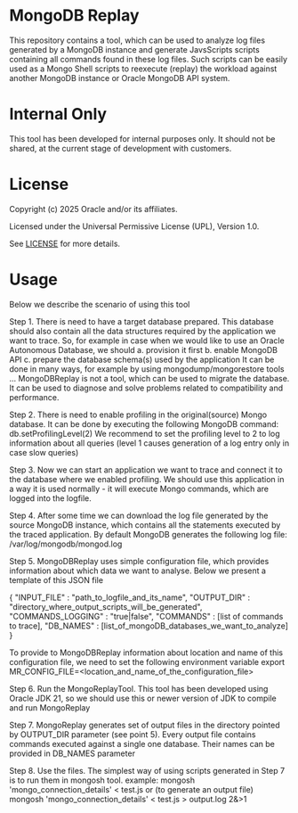 # MongoDB Replay

This repository contains a tool, which can be used to analyze log files generated by a MongoDB instance and generate JavsScripts scripts containing all commands found in these log files.
Such scripts can be easily used as a Mongo Shell scripts to reexecute (replay) the workload against another MongoDB instance or Oracle MongoDB API system.

# Internal Only
This tool has been developed for internal purposes only. It should not be shared, at the current stage of development with customers.

# License

Copyright (c) 2025 Oracle and/or its affiliates.

Licensed under the Universal Permissive License (UPL), Version 1.0.

See [LICENSE](https://github.com/oracle-devrel/technology-engineering/blob/main/LICENSE) for more details.

# Usage
Below we describe the scenario of using this tool

Step 1.
There is need to have a target database prepared. This database should also contain all the data structures required by the application we want to trace.
So, for example in case when we would like to use an Oracle Autonomous Database, we should 
   a. provision it first
   b. enable MongoDB API
   c. prepare the database schema(s) used by the application
It can be done in many ways, for example by using mongodump/mongorestore tools ...
MongoDBReplay is not a tool, which can be used to migrate the database. It can be used to diagnose and solve problems related to compatibility and performance.

Step 2.
There is need to enable profiling in the original(source) Mongo database.
It can be done by executing the following MongoDB command:
    db.setProfilingLevel(2)
We recommend to set the profiling level to 2 to log information about all queries (level 1 causes generation of a log entry only in case slow queries)

Step 3.
Now we can start an application we want to trace and connect it to the database where we enabled profiling.
We should use this application in a way it is used normally - it will execute Mongo commands, which are logged into the logfile.

Step 4.
After some time we can download the log file generated by the source MongoDB instance, which contains all the statements executed by the traced application.
By default MongoDB generates the following log file:
/var/log/mongodb/mongod.log

Step 5.
MongoDBReplay uses simple configuration file, which provides information about which data we want to analyse.
Below we present a template of this JSON file

{
        "INPUT_FILE"       : "path_to_logfile_and_its_name",
        "OUTPUT_DIR"       : "directory_where_output_scripts_will_be_generated",
        "COMMANDS_LOGGING" : "true|false",
        "COMMANDS"         : [list of commands to trace],
        "DB_NAMES"         : [list_of_mongoDB_databases_we_want_to_analyze]
}

To provide to MongoDBReplay information about location and name of this configuration file, we need to set the following environment variable
  export MR_CONFIG_FILE=<location_and_name_of_the_configuration_file>

Step 6.
Run the MongoReplayTool.
This tool has been developed using Oracle JDK 21, so we should use this or newer version of JDK to compile and run MongoReplay

Step 7.
MongoReplay generates set of output files in the directory pointed by OUTPUT_DIR parameter (see point 5).
Every output file contains commands executed against a single one database. Their names can be provided in DB_NAMES parameter

Step 8.
Use the files.
The simplest way of using scripts generated in Step 7 is to run them in mongosh tool.
example:
  mongosh 'mongo_connection_details' < test.js
or (to generate an output file) 
  mongosh 'mongo_connection_details' < test.js > output.log 2&>1
  
